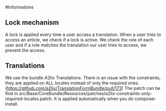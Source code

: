 #Informations

## Lock mechanism

A lock is applied every time a user access a translation.
When a user tries to access an article, we check if a lock is active.
We check the role of each user and if a role matches the translation our user tries to access, we prevent the access.

## Translations

We use the bundle A2lix Translations.
There is an issue with the constraints, they are applied on ALL locales instead of only the required ones. (https://github.com/a2lix/TranslationFormBundle/pull/173)
The patch can be find in src/Base/CoreBundle/Resources/patches/a2lix-constraints-only-required-locales.patch.
It is applied automatically when you do composer install.